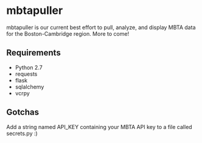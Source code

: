 # mbtapuller
mbtapuller is our current best effort to pull, analyze, and display MBTA data for the Boston-Cambridge region. More to come!

## Requirements
- Python 2.7
- requests
- flask
- sqlalchemy
- vcrpy

## Gotchas
Add a string named API_KEY containing your MBTA API key to a file called secrets.py :)

